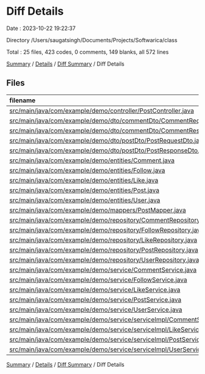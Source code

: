 # Diff Details

Date : 2023-10-22 19:22:37

Directory /Users/saugatsingh/Documents/Projects/Softwarica/class

Total : 25 files,  423 codes, 0 comments, 149 blanks, all 572 lines

[Summary](results.md) / [Details](details.md) / [Diff Summary](diff.md) / Diff Details

## Files
| filename | language | code | comment | blank | total |
| :--- | :--- | ---: | ---: | ---: | ---: |
| [src/main/java/com/example/demo/controller/PostController.java](/src/main/java/com/example/demo/controller/PostController.java) | Java | 22 | 0 | 7 | 29 |
| [src/main/java/com/example/demo/dto/commentDto/CommentRequestDto.java](/src/main/java/com/example/demo/dto/commentDto/CommentRequestDto.java) | Java | 3 | 0 | 3 | 6 |
| [src/main/java/com/example/demo/dto/commentDto/CommentResponseDto.java](/src/main/java/com/example/demo/dto/commentDto/CommentResponseDto.java) | Java | 23 | 0 | 7 | 30 |
| [src/main/java/com/example/demo/dto/postDto/PostRequestDto.java](/src/main/java/com/example/demo/dto/postDto/PostRequestDto.java) | Java | 22 | 0 | 7 | 29 |
| [src/main/java/com/example/demo/dto/postDto/PostResponseDto.java](/src/main/java/com/example/demo/dto/postDto/PostResponseDto.java) | Java | 24 | 0 | 8 | 32 |
| [src/main/java/com/example/demo/entities/Comment.java](/src/main/java/com/example/demo/entities/Comment.java) | Java | 33 | 0 | 8 | 41 |
| [src/main/java/com/example/demo/entities/Follow.java](/src/main/java/com/example/demo/entities/Follow.java) | Java | 28 | 0 | 11 | 39 |
| [src/main/java/com/example/demo/entities/Like.java](/src/main/java/com/example/demo/entities/Like.java) | Java | 27 | 0 | 9 | 36 |
| [src/main/java/com/example/demo/entities/Post.java](/src/main/java/com/example/demo/entities/Post.java) | Java | 10 | 0 | 3 | 13 |
| [src/main/java/com/example/demo/entities/User.java](/src/main/java/com/example/demo/entities/User.java) | Java | 13 | 0 | 5 | 18 |
| [src/main/java/com/example/demo/mappers/PostMapper.java](/src/main/java/com/example/demo/mappers/PostMapper.java) | Java | 14 | 0 | 8 | 22 |
| [src/main/java/com/example/demo/repository/CommentRepository.java](/src/main/java/com/example/demo/repository/CommentRepository.java) | Java | 8 | 0 | 6 | 14 |
| [src/main/java/com/example/demo/repository/FollowRepository.java](/src/main/java/com/example/demo/repository/FollowRepository.java) | Java | 5 | 0 | 5 | 10 |
| [src/main/java/com/example/demo/repository/LikeRepository.java](/src/main/java/com/example/demo/repository/LikeRepository.java) | Java | 5 | 0 | 5 | 10 |
| [src/main/java/com/example/demo/repository/PostRepository.java](/src/main/java/com/example/demo/repository/PostRepository.java) | Java | 6 | 0 | 5 | 11 |
| [src/main/java/com/example/demo/repository/UserRepository.java](/src/main/java/com/example/demo/repository/UserRepository.java) | Java | 0 | 0 | -2 | -2 |
| [src/main/java/com/example/demo/service/CommentService.java](/src/main/java/com/example/demo/service/CommentService.java) | Java | 11 | 0 | 4 | 15 |
| [src/main/java/com/example/demo/service/FollowService.java](/src/main/java/com/example/demo/service/FollowService.java) | Java | 10 | 0 | 4 | 14 |
| [src/main/java/com/example/demo/service/LikeService.java](/src/main/java/com/example/demo/service/LikeService.java) | Java | 11 | 0 | 5 | 16 |
| [src/main/java/com/example/demo/service/PostService.java](/src/main/java/com/example/demo/service/PostService.java) | Java | 13 | 0 | 4 | 17 |
| [src/main/java/com/example/demo/service/UserService.java](/src/main/java/com/example/demo/service/UserService.java) | Java | 2 | 0 | 0 | 2 |
| [src/main/java/com/example/demo/service/serviceImpl/CommentServiceImpl.java](/src/main/java/com/example/demo/service/serviceImpl/CommentServiceImpl.java) | Java | 38 | 0 | 12 | 50 |
| [src/main/java/com/example/demo/service/serviceImpl/LikeServiceImpl.java](/src/main/java/com/example/demo/service/serviceImpl/LikeServiceImpl.java) | Java | 29 | 0 | 11 | 40 |
| [src/main/java/com/example/demo/service/serviceImpl/PostServiceImpl.java](/src/main/java/com/example/demo/service/serviceImpl/PostServiceImpl.java) | Java | 62 | 0 | 13 | 75 |
| [src/main/java/com/example/demo/service/serviceImpl/UserServiceImpl.java](/src/main/java/com/example/demo/service/serviceImpl/UserServiceImpl.java) | Java | 4 | 0 | 1 | 5 |

[Summary](results.md) / [Details](details.md) / [Diff Summary](diff.md) / Diff Details